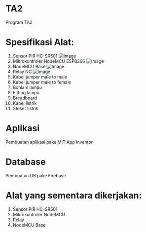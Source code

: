 # TA2
Program TA2

# Spesifikasi Alat:
1.  Sensor PIR HC-SR501 
![Image](https://www.elektor.com/media/catalog/product/cache/2b4bee73c90e4689bbc4ca8391937af9/a/x/axirissensorc-web.jpg)
2.	Mikrokontroler NodeMCU ESP8266 
![Image](https://images-na.ssl-images-amazon.com/images/I/81U4jvpGnYL._SL1500_.jpg)
3.  NodeMCU Base ![Image](https://i.ebayimg.com/00/s/MTAwMFgxMDAw/z/Ea4AAOSw-4Fdif5G/$_10.JPG?set_id=880000500F)
4.	Relay NC ![Image](https://robu.in/wp-content/uploads/2017/06/2-Channel-Relay-Module11.jpg)
5.	Kabel jumper male to male
6.	Kabel jumper male to female
7.	Bohlam lampu
8.	Fitting lampu
9.	Breadboard
10.	Kabel listrik
11.	Steker listrik

# Aplikasi
Pembuatan aplikasi pake MIT App Inventor

# Database
Pembuatan DB pake Firebase

# Alat yang sementara dikerjakan:
1.  Sensor PIR HC-SR501  
2.	Mikrokontroler NodeMCU
3.	Relay
4.  NodeMCU Base
